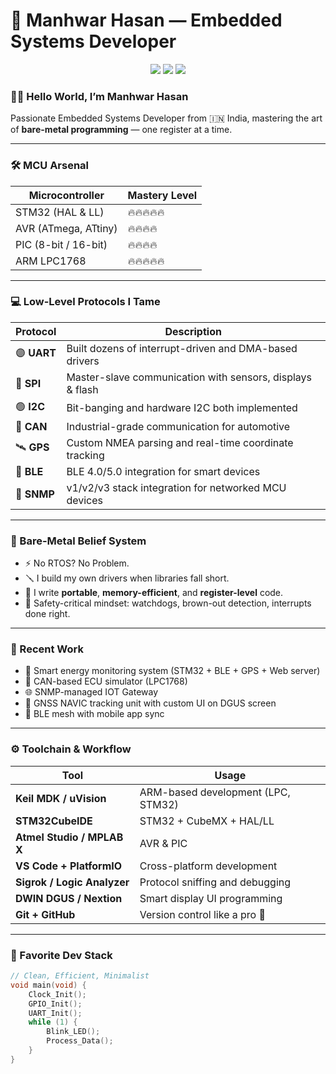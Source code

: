 # 🚀 Manhwar Hasan — Embedded Systems Developer

<p align="center">
  <img src="https://img.shields.io/badge/Made%20in-India-orange?style=for-the-badge&logo=india" />
  <img src="https://img.shields.io/badge/Bare%20Metal%20Programmer-black?style=for-the-badge" />
  <img src="https://img.shields.io/badge/MCU-Ninja-blue?style=for-the-badge" />
</p>

### 👨‍💻 Hello World, I’m **Manhwar Hasan**  
Passionate Embedded Systems Developer from 🇮🇳 India, mastering the art of **bare-metal programming** — one register at a time.

---

### 🛠️ MCU Arsenal

| Microcontroller | Mastery Level |
|-----------------|----------------|
| STM32 (HAL & LL) | 🔥🔥🔥🔥🔥 |
| AVR (ATmega, ATtiny) | 🔥🔥🔥🔥 |
| PIC (8-bit / 16-bit) | 🔥🔥🔥🔥 |
| ARM LPC1768 | 🔥🔥🔥🔥🔥 |

---

### 💻 Low-Level Protocols I Tame

| Protocol | Description |
|---------|-------------|
| 🟣 **UART** | Built dozens of interrupt-driven and DMA-based drivers |
| 🔵 **SPI** | Master-slave communication with sensors, displays & flash |
| 🟢 **I2C** | Bit-banging and hardware I2C both implemented |
| 🔴 **CAN** | Industrial-grade communication for automotive |
| 🛰️ **GPS** | Custom NMEA parsing and real-time coordinate tracking |
| 📶 **BLE** | BLE 4.0/5.0 integration for smart devices |
| 📡 **SNMP** | v1/v2/v3 stack integration for networked MCU devices |

---

### 🧠 Bare-Metal Belief System

- ⚡ No RTOS? No Problem.  
- 🪛 I build my own drivers when libraries fall short.  
- 🧩 I write **portable**, **memory-efficient**, and **register-level** code.  
- 🔐 Safety-critical mindset: watchdogs, brown-out detection, interrupts done right.

---

### 🚧 Recent Work

- 🔋 Smart energy monitoring system (STM32 + BLE + GPS + Web server)
- 🚗 CAN-based ECU simulator (LPC1768)
- 🌐 SNMP-managed IOT Gateway
- 📡 GNSS NAVIC tracking unit with custom UI on DGUS screen
- 📱 BLE mesh with mobile app sync

---

### ⚙️ Toolchain & Workflow

| Tool | Usage |
|------|-------|
| **Keil MDK / uVision** | ARM-based development (LPC, STM32) |
| **STM32CubeIDE** | STM32 + CubeMX + HAL/LL |
| **Atmel Studio / MPLAB X** | AVR & PIC |
| **VS Code + PlatformIO** | Cross-platform development |
| **Sigrok / Logic Analyzer** | Protocol sniffing and debugging |
| **DWIN DGUS / Nextion** | Smart display UI programming |
| **Git + GitHub** | Version control like a pro 🧠 |

---

### 🧰 Favorite Dev Stack

```c
// Clean, Efficient, Minimalist
void main(void) {
    Clock_Init();
    GPIO_Init();
    UART_Init();
    while (1) {
        Blink_LED();
        Process_Data();
    }
}
